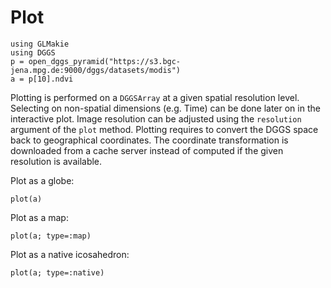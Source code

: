 # Plot

```@example select
using GLMakie
using DGGS
p = open_dggs_pyramid("https://s3.bgc-jena.mpg.de:9000/dggs/datasets/modis")
a = p[10].ndvi
```

Plotting is performed on a `DGGSArray` at a given spatial resolution level.
Selecting on non-spatial dimensions (e.g. Time) can be done later on in the interactive plot.
Image resolution can be adjusted using the `resolution` argument of the `plot` method.
Plotting requires to convert the DGGS space back to geographical coordinates.
The coordinate transformation is downloaded from a cache server instead of computed if the given resolution is available.

Plot as a globe:

```@example select
plot(a)
```

Plot as a map:

```@example select
plot(a; type=:map)
```

Plot as a native icosahedron:

```@example select
plot(a; type=:native)
```